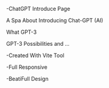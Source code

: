 -ChatGPT Introduce Page

A Spa About Introducing Chat-GPT (AI)

What GPT-3

GPT-3 Possibilities
and ...


-Created With Vite Tool


-Full Responsive


-BeatiFull Design
